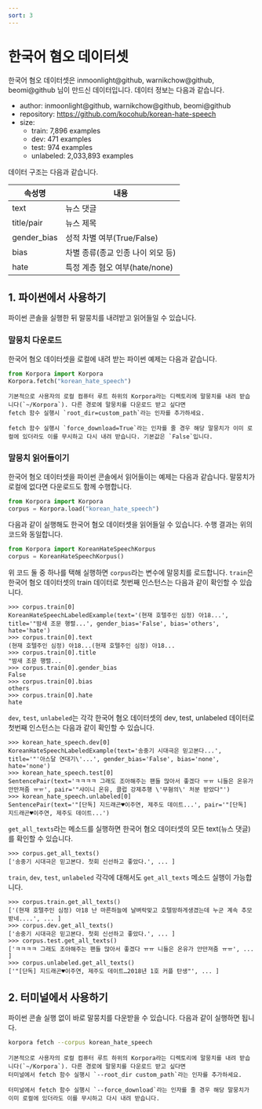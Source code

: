 ```yaml
---
sort: 3
---
```


# 한국어 혐오 데이터셋

한국어 혐오 데이터셋은 inmoonlight@github, warnikchow@github, beomi@github 님이 만드신 데이터입니다.
데이터 정보는 다음과 같습니다.

- author: inmoonlight@github, warnikchow@github, beomi@github
- repository: https://github.com/kocohub/korean-hate-speech
- size:
  - train: 7,896 examples
  - dev: 471 examples
  - test: 974 examples
  - unlabeled: 2,033,893 examples

데이터 구조는 다음과 같습니다.

|속성명|내용|
|---|---|
|text|뉴스 댓글|
|title/pair|뉴스 제목|
|gender_bias|성적 차별 여부(True/False)|
|bias|차별 종류(종교 인종 나이 외모 등)|
|hate|특정 계층 혐오 여부(hate/none)|


## 1. 파이썬에서 사용하기

파이썬 콘솔을 실행한 뒤 말뭉치를 내려받고 읽어들일 수 있습니다.

### 말뭉치 다운로드

한국어 혐오 데이터셋을 로컬에 내려 받는 파이썬 예제는 다음과 같습니다.

```python
from Korpora import Korpora
Korpora.fetch("korean_hate_speech")
```

```note
기본적으로 사용자의 로컬 컴퓨터 루트 하위의 Korpora라는 디렉토리에 말뭉치를 내려 받습니다(`~/Korpora`). 다른 경로에 말뭉치를 다운로드 받고 싶다면 
fetch 함수 실행시 `root_dir=custom_path`라는 인자를 추가하세요.
```

```tip
fetch 함수 실행시 `force_download=True`라는 인자를 줄 경우 해당 말뭉치가 이미 로컬에 있더라도 이를 무시하고 다시 내려 받습니다. 기본값은 `False`입니다.
```


### 말뭉치 읽어들이기

한국어 혐오 데이터셋을 파이썬 콘솔에서 읽어들이는 예제는 다음과 같습니다.
말뭉치가 로컬에 없다면 다운로드도 함께 수행합니다.

```python
from Korpora import Korpora
corpus = Korpora.load("korean_hate_speech")
```

다음과 같이 실행해도 한국어 혐오 데이터셋을 읽어들일 수 있습니다.
수행 결과는 위의 코드와 동일합니다.

```python
from Korpora import KoreanHateSpeechKorpus
corpus = KoreanHateSpeechKorpus()
```

위 코드 둘 중 하나를 택해 실행하면 `corpus`라는 변수에 말뭉치를 로드합니다.
`train`은 한국어 혐오 데이터셋의 train 데이터로 첫번째 인스턴스는 다음과 같이 확인할 수 있습니다.

```
>>> corpus.train[0]
KoreanHateSpeechLabeledExample(text='(현재 호텔주인 심정) 아18...', title='"밤새 조문 행렬...', gender_bias='False', bias='others', hate='hate')
>>> corpus.train[0].text
(현재 호텔주인 심정) 아18...(현재 호텔주인 심정) 아18...
>>> corpus.train[0].title
"밤새 조문 행렬...
>>> corpus.train[0].gender_bias
False
>>> corpus.train[0].bias
others
>>> corpus.train[0].hate
hate
```

`dev`, `test`, `unlabeled`는 각각 한국어 혐오 데이터셋의 dev, test, unlabeled 데이터로 첫번째 인스턴스는 다음과 같이 확인할 수 있습니다.

```
>>> korean_hate_speech.dev[0]
KoreanHateSpeechLabeledExample(text='송중기 시대극은 믿고본다...', title='"'아스달 연대기\'...', gender_bias='False', bias='none', hate='none')
>>> korean_hate_speech.test[0]
SentencePair(text='ㅋㅋㅋㅋ 그래도 조아해주는 팬들 많아서 좋겠다 ㅠㅠ 니들은 온유가 안만져줌 ㅠㅠ', pair='"샤이니 온유, 클럽 강제추행 \'무혐의\' 처분 받았다"')
>>> korean_hate_speech.unlabeled[0]
SentencePair(text='"[단독] 지드래곤♥이주연, 제주도 데이트...', pair='"[단독] 지드래곤♥이주연, 제주도 데이트...')
```

`get_all_texts`라는 메소드를 실행하면 한국어 혐오 데이터셋의 모든 text(뉴스 댓글)를 확인할 수 있습니다.

```
>>> corpus.get_all_texts()
['송중기 시대극은 믿고본다. 첫회 신선하고 좋았다.', ... ]
```

`train`, `dev`, `test`, `unlabeled` 각각에 대해서도 `get_all_texts` 메소드 실행이 가능합니다.

```
>>> corpus.train.get_all_texts()
['(현재 호텔주인 심정) 아18 난 마른하늘에 날벼락맞고 호텔망하게생겼는데 누군 계속 추모받네....', ... ]
>>> corpus.dev.get_all_texts()
['송중기 시대극은 믿고본다. 첫회 신선하고 좋았다.', ... ]
>>> corpus.test.get_all_texts()
['ㅋㅋㅋㅋ 그래도 조아해주는 팬들 많아서 좋겠다 ㅠㅠ 니들은 온유가 안만져줌 ㅠㅠ', ... ]
>>> corpus.unlabeled.get_all_texts()
['"[단독] 지드래곤♥이주연, 제주도 데이트…2018년 1호 커플 탄생"', ... ]
```


## 2. 터미널에서 사용하기

파이썬 콘솔 실행 없이 바로 말뭉치를 다운받을 수 있습니다.
다음과 같이 실행하면 됩니다.

```bash
korpora fetch --corpus korean_hate_speech
```

```note
기본적으로 사용자의 로컬 컴퓨터 루트 하위의 Korpora라는 디렉토리에 말뭉치를 내려 받습니다(`~/Korpora`). 다른 경로에 말뭉치를 다운로드 받고 싶다면 
터미널에서 fetch 함수 실행시 `--root_dir custom_path`라는 인자를 추가하세요.
```

```tip
터미널에서 fetch 함수 실행시 `--force_download`라는 인자를 줄 경우 해당 말뭉치가 이미 로컬에 있더라도 이를 무시하고 다시 내려 받습니다.
```